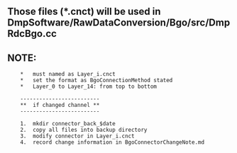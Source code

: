 
##      Those files (*.cnct) will be used in DmpSoftware/RawDataConversion/Bgo/src/DmpRdcBgo.cc

##      NOTE:
        *   must named as Layer_i.cnct
        *   set the format as BgoConnectionMethod stated
        *   Layer_0 to Layer_14: from top to bottom

        -------------------------
        **  if changed channel **
        -------------------------

        1.  mkdir connector_back_$date
        2.  copy all files into backup directory
        3.  modify connector in Layer_i.cnct
        4.  record change information in BgoConnectorChangeNote.md

